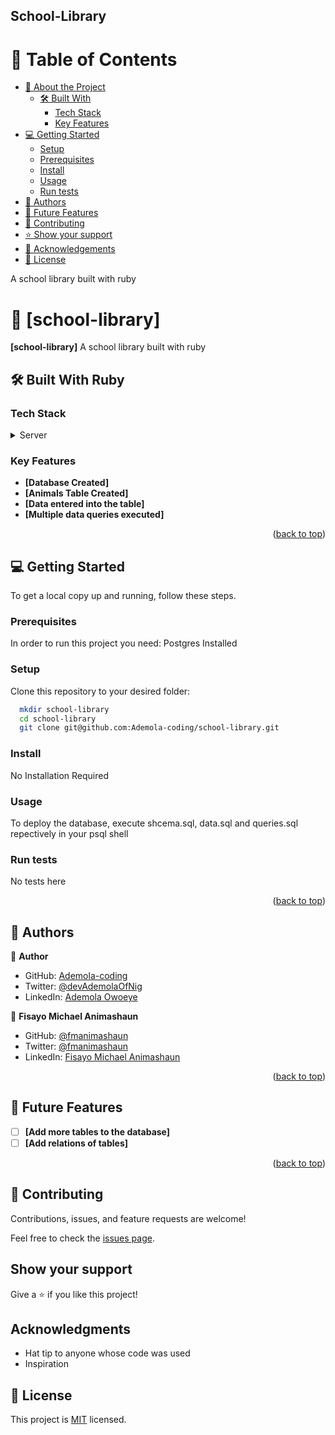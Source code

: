 ## School-Library

<!-- TABLE OF CONTENTS -->

# 📗 Table of Contents

- [📖 About the Project](#about-project)
  - [🛠 Built With](#built-with)
    - [Tech Stack](#tech-stack)
    - [Key Features](#key-features)
- [💻 Getting Started](#getting-started)
  - [Setup](#setup)
  - [Prerequisites](#prerequisites)
  - [Install](#install)
  - [Usage](#usage)
  - [Run tests](#run-tests)
- [👥 Authors](#authors)
- [🔭 Future Features](#future-features)
- [🤝 Contributing](#contributing)
- [⭐️ Show your support](#support)
- [🙏 Acknowledgements](#acknowledgements)
- [📝 License](#license)

<!-- PROJECT DESCRIPTION -->
A school library built with ruby

# 📖 [school-library] <a name="about-project"></a>

**[school-library]** A school library built with ruby

## 🛠 Built With <a name="built-with"> Ruby</a>

### Tech Stack <a name="tech-stack"></a>

<details>
<summary>Server</summary>
  <ul>
    <li><a href="https://ruby-doc.org/">Ruby</a></li>
  </ul>
</details>

<!-- Features -->

### Key Features <a name="key-features"></a>

- **[Database Created]**
- **[Animals Table Created]**
- **[Data entered into the table]**
- **[Multiple data queries executed]**

<p align="right">(<a href="#readme-top">back to top</a>)</p>

<!-- GETTING STARTED -->

## 💻 Getting Started <a name="getting-started"></a>

To get a local copy up and running, follow these steps.

### Prerequisites

In order to run this project you need:
Postgres Installed

### Setup

Clone this repository to your desired folder:

```sh
  mkdir school-library
  cd school-library
  git clone git@github.com:Ademola-coding/school-library.git
```

### Install

No Installation Required

### Usage

To deploy the database, execute shcema.sql, data.sql and queries.sql repectively in your psql shell

### Run tests

No tests here

<p align="right">(<a href="#readme-top">back to top</a>)</p>

<!-- AUTHORS -->

## 👥 Authors <a name="authors"></a>

👤 **Author**

- GitHub: [Ademola-coding](https://github.com/Ademola-coding)
- Twitter: [@devAdemolaOfNig](https://twitter.com/devAdemolaOfNig)
- LinkedIn: [Ademola Owoeye](https://www.linkedin.com/in/ademola-owoeye/)

👤 **Fisayo Michael Animashaun**

- GitHub: [@fmanimashaun](https://github.com/fmanimashaun)
- Twitter: [@fmanimashaun](https://twitter.com/fmanimashaun)
- LinkedIn: [Fisayo Michael Animashaun ](https://linkedin.com/in/fmanimashaun)

<p align="right">(<a href="#readme-top">back to top</a>)</p>

<!-- FUTURE FEATURES -->

## 🔭 Future Features <a name="future-features"></a>

- [ ] **[Add more tables to the database]**
- [ ] **[Add relations of tables]**

<p align="right">(<a href="#readme-top">back to top</a>)</p>

<!-- CONTRIBUTING -->

## 🤝 Contributing

Contributions, issues, and feature requests are welcome!

Feel free to check the [issues page](../../issues/).

## Show your support

Give a ⭐️ if you like this project!

## Acknowledgments

- Hat tip to anyone whose code was used
- Inspiration

## 📝 License

This project is [MIT](./LICENSE) licensed.

